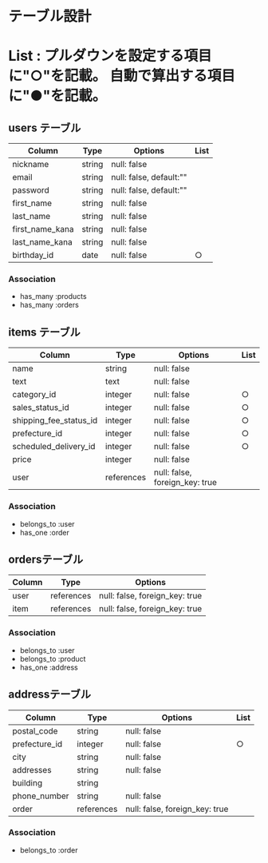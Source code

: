 # テーブル設計
# List : プルダウンを設定する項目に"○"を記載。 自動で算出する項目に"●"を記載。

## users テーブル

| Column                | Type    | Options                 | List
| --------------------- | ------- | ----------------------- | ----
| nickname              | string  | null: false             | 
| email                 | string  | null: false, default:"" |
| password              | string  | null: false, default:"" |
| first_name            | string  | null: false             | 
| last_name             | string  | null: false             | 
| first_name_kana       | string  | null: false             | 
| last_name_kana        | string  | null: false             | 
| birthday_id           | date    | null: false             | ○

### Association
- has_many :products
- has_many :orders



## items テーブル

| Column                 | Type       | Options                        | List 
| ---------------------- | -----------|--------------------------------| ---- 
| name                   | string     | null: false                    | 
| text                   | text       | null: false                    | 
| category_id            | integer    | null: false                    | ○
| sales_status_id        | integer    | null: false                    | ○
| shipping_fee_status_id | integer    | null: false                    | ○
| prefecture_id          | integer    | null: false                    | ○
| scheduled_delivery_id  | integer    | null: false                    | ○
| price                  | integer    | null: false                    | 
| user                   | references | null: false, foreign_key: true | 

### Association
- belongs_to :user
- has_one :order



## ordersテーブル

| Column     | Type       | Options                        |
| -----------|------------|--------------------------------|
| user       | references | null: false, foreign_key: true |
| item       | references | null: false, foreign_key: true |

### Association
- belongs_to :user
- belongs_to :product
- has_one :address



## addressテーブル

| Column       | Type       | Options                        | List
| -------------|------------|--------------------------------| ----
| postal_code  | string     | null: false                    | 
| prefecture_id| integer    | null: false                    | ○
| city         | string     | null: false                    | 
| addresses    | string     | null: false                    | 
| building     | string     |                                | 
| phone_number | string     | null: false                    | 
| order        | references | null: false, foreign_key: true | 

### Association
- belongs_to :order